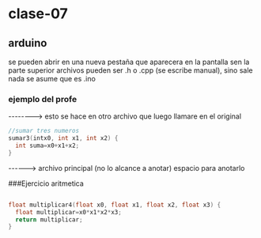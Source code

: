 # clase-07
## arduino
se pueden abrir en una nueva pestaña que aparecera en la pantalla sen la parte superior archivos pueden ser .h o .cpp (se escribe manual), sino sale nada se asume que es .ino
### ejemplo del profe
--------> esto se hace en otro archivo que luego llamare en el original
```cpp
//sumar tres numeros
sumar3(intx0, int x1, int x2) {
  int suma=x0+x1+x2;
}
```
------> archivo principal (no lo alcance a anotar)
espacio para anotarlo


###Ejercicio aritmetica

```cpp

float multiplicar4(float x0, float x1, float x2, float x3) {
  float multiplicar=x0*x1*x2*x3;
  return multiplicar;
}
```


